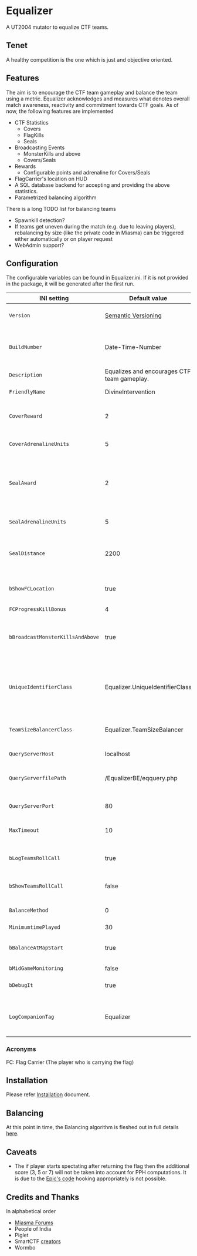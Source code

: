 # Equalizer
A UT2004 mutator to equalize CTF teams.

## Tenet
A healthy competition is the one which is just and objective oriented.

## Features
The aim is to encourage the CTF team gameplay and balance the team using a metric. Equalizer acknowledges and measures what denotes overall match awareness, reactivity and commitment towards CTF goals. As of now, the following features are implemented

- CTF Statistics
  - Covers
  - FlagKills
  - Seals
- Broadcasting Events
  - MonsterKills and above
  - Covers/Seals
- Rewards
  - Configurable points and adrenaline for Covers/Seals
- FlagCarrier's location on HUD
- A SQL database backend for accepting and providing the above statistics.
- Parametrized balancing algorithm

There is a long TODO list for balancing teams
- Spawnkill detection?
- If teams get uneven during the match (e.g. due to leaving players), rebalancing by size (like the private code in Miasma) can be triggered either automatically or on player request
- WebAdmin support?

## Configuration
The configurable variables can be found in Equalizer.ini. If it is not provided in the package, it will be generated after the first run.

INI setting | Default value | Description
------------|---------------|-------------
`Version` | [Semantic Versioning](https://semver.org) | Version string for internal/external interfacing.
`BuildNumber` | Date-Time-Number | Integer for avoiding file mismatches on heavy experimenting.
`Description` | Equalizes and encourages CTF team gameplay. | The essence of the Mutator.
`FriendlyName` | DivineIntervention | Name displayed in-game.
`CoverReward` | 2 | Reward to be given on providing a successful cover.
`CoverAdrenalineUnits` | 5 | Adrenaline given on successful cover.
`SealAward` | 2 | When your flag is at home (untouched) and you cover your FC within certain distance from your flag.
`SealAdrenalineUnits` | 5 | Adrenaline given on successful Seal.
`SealDistance` | 2200 | The radius of the imaginary bubble around the flag for evaluating Seals.
`bShowFCLocation` | true | If set to true, your FC location will be shown in your HUD.
`FCProgressKillBonus` | 4 | ???
`bBroadcastMonsterKillsAndAbove` | true | If you want to have global broadcast for achieveing MonsterKill or above.
`UniqueIdentifierClass` | Equalizer.UniqueIdentifierClass | The \<PackageName\>.\<ClassName\> for the serverside class. See [UniqueIdentifier](https://github.com/ravimohan1991/Equalizer/blob/main/UniqueIdentifier.md) for more details.
`TeamSizeBalancerClass` | Equalizer.TeamSizeBalancer | The interface for external balancer code (courtsey Piglet(UK)).
`QueryServerHost` | localhost | The hostname string.
`QueryServerfilePath` | /EqualizerBE/eqquery.php | The relative path string of the BackEnd PHP scripts.
`QueryServerPort` | 80 | The port leveraged for queries.
`MaxTimeout`| 10 | The time in seconds afte which to retry.
`bLogTeamsRollCall` | true | Logging the team players. For debugging purposes.
`bShowTeamsRollCall`| false | Showing the team players in game console?
`BalanceMethod` | 0 | The order determination parameter.
`MinimumtimePlayed` | 30 | ???
`bBalanceAtMapStart` | true | Should Equalizer balance teams at the start of the map?
`bMidGameMonitoring`| false | ?
`bDebugIt` | true | Various logging for debugging purposes.
`LogCompanionTag` | Equalizer | The string with which the logs generated by Equalizer are to be tagged.

  ### Acronyms
  FC: Flag Carrier (The player who is carrying the flag)

## Installation
Please refer [Installation](https://github.com/ravimohan1991/Equalizer/blob/miasmactivity/Installation.md) document.

## Balancing 
At this point in time, the Balancing algorithm is fleshed out in full details [here](https://github.com/ravimohan1991/Equalizer/blob/miasmactivity/BalancingAlgorithm.md).

## Caveats
- The if player starts spectating after returning the flag then the additional score (3, 5 or 7) will not be taken into account for PPH computations. It is due to the [Epic's code](http://wormbo.de/uncodex/ut2004/Source_unrealgame/ctfgame.html#192) hooking appropriately is not possible.

## Credits and Thanks
In alphabetical order
- [Miasma Forums](https://miasma.rocks)
- People of India
- Piglet
- SmartCTF [creators](http://wiki.unrealadmin.org/SmartCTF)
- Wormbo 
